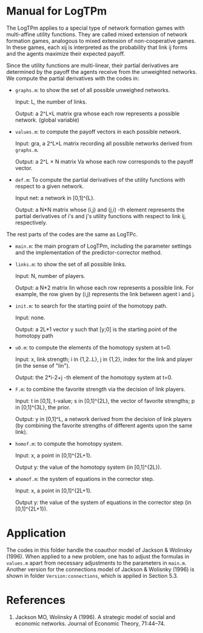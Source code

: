 # Manual for LogTPm
The LogTPm applies to a special type of network formation games with multi-affine
utility functions. They are called mixed extension of network formation games, analogous
to mixed extension of non-cooperative games. In these games, each xij is interpreted as the probability that link ij forms and the agents maximize their expected payoff.

Since the utility functions are multi-linear, their partial derivatives are determined by the payoff the agents receive from the unweighted networks.
We compute the partial derivatives with the codes in:

- `graphs.m`:  to show the set of all possible unweighed networks.
  
  Input: L, the number of links.
  
  Output: a 2^L×L matrix gra whose each row represents a possible network. (global variable)
  
- `values.m`: to compute the payoff vectors in each possible network.
  
  Input: gra, a 2^L×L matrix recording all possible networks derived from `graphs.m`.
  
  Output: a 2^L × N matrix Va whose each row corresponds to the payoff vector.
  
- `def.m`: To compute the partial derivatives of the utility functions with respect to a given network.
  
   Input net: a network in [0,1]^{L}.
  
   Output: a N*N matrix whose (i,j) and (j,i) -th element represents the
   partial derivatives of i's and j's utility functions with respect to link
   ij, respectively.

The rest parts of the codes are the same as LogTPc.

- `main.m`: the main program of LogTPm, including the parameter settings and the
  implementation of the predictor-corrector method.

- `links.m`: to show the set of all possible links.
  
	 Input: N, number of players.
  
	 Output: a N*2 matrix lin whose each row represents a possible link. For example, the row given by (i,j) represents the link between agent i and j. 

- `init.m`:  to search for the starting point of the homotopy path.
  
   Input: none.
  
   Output: a 2L*1 vector y such that [y;0] is the starting point of the
   homotopy path

- `u0.m`: to compute the elements of the homotopy system at t=0.
  
  Input: x, link strength; i in {1,2..L}, j in {1,2}, index for the link and player (in the sense of "lin").
  
  Output: the 2*i-2+j -th element of the homotopy system at t=0.

- `F.m`: to combine the favorite strength via the decision of link players.

   Input: t in [0,1], t-value; s in [0,1]^{2L}, the vector of favorite
   strengths; p in [0,1]^{3L}, the prior.
 
   Output: y in [0,1]^L, a network derived from the decision of link
   players (by combining the favorite strengths of different agents upon the same link).

- `homof.m`: to compute the homotopy system.
  
   Input: x, a point in [0,1]^{2L+1}.
  
   Output y: the value of the homotopy system (in [0,1]^{2L}).

- `ahomof.m`: the system of equations in the corrector step.
  
   Input: x, a point in [0,1]^{2L+1}.

   Output y: the value of the system of equations in the corrector step (in [0,1]^{2L+1}).

# Application

The codes in this folder handle the coauthor model of Jackson & Wolinsky (1996). When applied to
a new problem, one has to adjust the formulas in `values.m` apart from necessary
adjustments to the parameters in `main.m`. Another version for the connections model of Jackson & Wolisnky (1996) is shown in folder `Version:connections`, which is applied in Section 5.3.

# References
1. Jackson MO, Wolinsky A (1996). A strategic model of social and economic networks. Journal of Economic Theory, 71:44–74.
